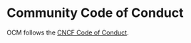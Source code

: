<!--
SPDX-FileCopyrightText: 2022 2022-2023 SAP SE or an SAP affiliate company and Open Component Model contributors.

SPDX-License-Identifier: Apache-2.0
-->

# Community Code of Conduct

OCM follows the [CNCF Code of Conduct](https://github.com/cncf/foundation/blob/main/code-of-conduct.md).
